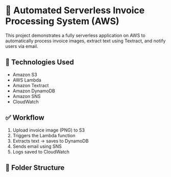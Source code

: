 # 🧾 Automated Serverless Invoice Processing System (AWS)

This project demonstrates a fully serverless application on AWS to automatically process invoice images, extract text using Textract, and notify users via email.

## 📌 Technologies Used
- Amazon S3
- AWS Lambda
- Amazon Textract
- Amazon DynamoDB
- Amazon SNS
- CloudWatch

## ✅ Workflow

1. Upload invoice image (PNG) to S3
2. Triggers the Lambda function
3. Extracts text → saves to DynamoDB
4. Sends email using SNS
5. Logs saved to CloudWatch

## 🧠 Folder Structure

